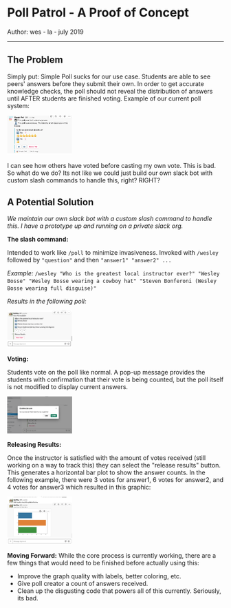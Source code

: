 # Poll Patrol - A Proof of Concept
Author: wes - la - july 2019
___

## The Problem
Simply put: Simple Poll sucks for our use case. Students are able to see peers' answers before they submit their own. In order to get accurate knowledge checks, the poll should not reveal the distribution of answers until AFTER students are finished voting. Example of our current poll system:

<img src="assets/sp_bad.png" style="max-width:30%">  

I can see how others have voted before casting my own vote. This is bad. So what do we do? Its not like we could just build our own slack bot with custom slash commands to handle this, right? RIGHT?
<br>

## A Potential Solution

_We maintain our own slack bot with a custom slash command to handle this. I have a prototype up and running on a private slack org._

**The slash command:**  

Intended to work like `/poll` to minimize invasiveness. Invoked with `/wesley` followed by `"question"` and then `"answer1" "answer2" ...` 

*Example:* `/wesley "Who is the greatest local instructor ever?" "Wesley Bosse" "Wesley Bosse wearing a cowboy hat" "Steven Bonferoni (Wesley Bosse wearing full disguise)"`

*Results in the following poll:*

<img src="assets/sample_poll.png" style="max-width:30%"> 
<br>  

**Voting:**

Students vote on the poll like normal. A pop-up message provides the students with confirmation that their vote is being counted, but the poll itself is not modified to display current answers. 

<img src="assets/confirm_vote.png" style="max-width:30%"> 
<br>

**Releasing Results:**

Once the instructor is satisfied with the amount of votes received (still working on a way to track this) they can select the "release results" button. This generates a horizontal bar plot to show the answer counts. In the following example, there were 3 votes for answer1, 6 votes for answer2, and 4 votes for answer3 which resulted in this graphic:

<img src="assets/results.png" style="max-width:30%"> 
<br>

**Moving Forward:**
While the core process is currently working, there are a few things that would need to be finished before actually using this:
- Improve the graph quality with labels, better coloring, etc.
- Give poll creator a count of answers received.
- Clean up the disgusting code that powers all of this currently. Seriously, its bad. 